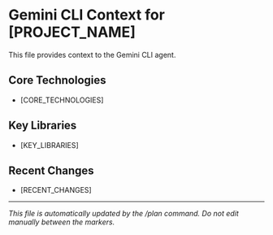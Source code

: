 # Gemini CLI Context for [PROJECT_NAME]

This file provides context to the Gemini CLI agent.

## Core Technologies
- [CORE_TECHNOLOGIES]

## Key Libraries
- [KEY_LIBRARIES]

## Recent Changes
- [RECENT_CHANGES]

---
*This file is automatically updated by the /plan command. Do not edit manually between the markers.*
<!-- GEMINI_CONTEXT_START -->
<!-- GEMINI_CONTEXT_END -->
